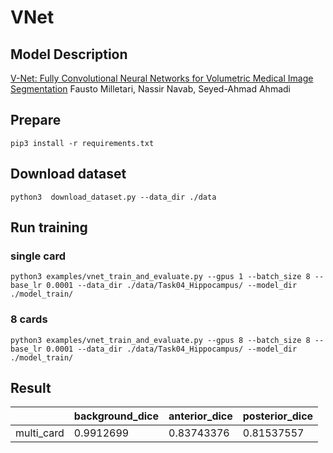 # VNet

## Model Description
[V-Net: Fully Convolutional Neural Networks for Volumetric Medical Image Segmentation](https://arxiv.org/abs/1606.04797) Fausto Milletari, Nassir Navab, Seyed-Ahmad Ahmadi

## Prepare
```
pip3 install -r requirements.txt
```

## Download dataset 
```
python3  download_dataset.py --data_dir ./data
```


## Run training 
### single card
```
python3 examples/vnet_train_and_evaluate.py --gpus 1 --batch_size 8 --base_lr 0.0001 --data_dir ./data/Task04_Hippocampus/ --model_dir ./model_train/
```

### 8 cards
```
python3 examples/vnet_train_and_evaluate.py --gpus 8 --batch_size 8 --base_lr 0.0001 --data_dir ./data/Task04_Hippocampus/ --model_dir ./model_train/

```

## Result

|               | background_dice           |       anterior_dice   | posterior_dice    |
| ---           | ---                       | ---                   | ---               |
|    multi_card |  0.9912699                | 0.83743376            |  0.81537557       |
